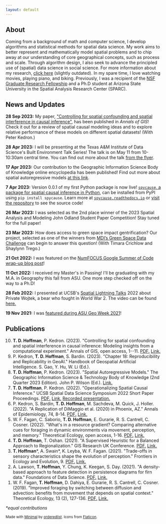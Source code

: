 ```yaml
---
layout: default
---
```


## About
Coming from a background of math and computer science, I develop algorithms and statistical methods for spatial data science. My work aims to better represent and mathematically model spatial problems and to chip away at our understanding of core geographical concepts, such as process and scale. Through algorithm design, I also seek to advance the principled use of (spatial) data science in social science. For more information about my research, [click here](https://tdhoffman.com/research) (slightly outdated). In my spare time, I love watching movies, playing piano, and biking. Previously, I was a recipient of the [NSF Graduate Research Fellowship](https://www.nsfgrfp.org/) and a Ph.D student at Arizona State University in the Spatial Analysis Research Center (SPARC). 

## News and Updates
**28 Sep 2023:** My paper, ["Controlling for spatial confounding and spatial interference in causal inference"](https://doi.org/10.1080/19475683.2023.2257788), has been published in *Annals of GIS*! Check it out for a review of spatial causal modeling ideas and to explore relative performance of these models on different spatial datasets! (With Peter Kedron.)

**28 Apr 2023:** I will be presenting at the Texas A&M Institute of Data Science's Built Environment Talk Series! The talk is on May 11 from 10-10:30am central time. You can find out more about the talk [from the flyer](https://urbanai.tamids.tamu.edu/2023/04/28/built-env-talk-series-tyler-d-hoffman/).

**17 Apr 2023:** Our contribution to the Geographic Information Science Body of Knowledge online encyclopedia has been published! Find out more about spatial autoregressive models [at this link](https://gistbok.ucgis.org/bok-topics/spatial-autoregressive-models).

**7 Apr 2023:** Version 0.0.1 of my first Python package is now live! 
[`spycause`, a package for spatial causal inference in Python](https://pypi.org/project/spycause/0.0.1/), can be installed from PyPI using `pip install spycause`.
Learn more at [`spycause.readthedocs.io`](spycause.readthedocs.io) or [visit the repository](https://github.com/tdhoffman/spycause) to see the source code!

**26 Mar 2023:** I was selected as the 2nd place winner of the 2023 Spatial Analysis and Modeling John Odland Student Paper Competition! Stay tuned for the full paper!

**23 Mar 2023:** How does access to green space impact gentrification? Our project, selected as one of the winners from [MDI’s Green Space Data Challenge](http://bit.ly/3yYke4k) can begin to answer this question! (With Timara Crichlow and Shaylynn Trego.)

**21 Oct 2022:** I was featured on the [NumFOCUS Google Summer of Code wrap-up blog post](https://numfocus.medium.com/numfocus-7th-time-as-a-gsoc-umbrella-organization-763cfc7000cc)!

**11 Oct 2022:** I received my Master's in Passing! I'll be graduating with my M.A. in Geography this fall from ASU. One more step checked off on the way to a Ph.D!

**28 Feb 2022:** I presented at UCSB's [Spatial Lightning Talks](https://spatial.ucsb.edu/events/all/2022/lightning-talks-2022) 2022 about Private Wojtek, a bear who fought in World War 2. The video can be found [here.](https://www.youtube.com/watch?v=5nzB82EoGfk)

**19 Nov 2021:** I was [featured during ASU Geo Week 2021](https://www.instagram.com/p/CWdsyo5v3We/?utm_medium=copy_link)!

<!--I love From Software games and have gotten 100% game completion in Sekiro: Shadows Die Twice! ![Sekiro: Shadows Die Twice](assets/img/sekiro-100.png).-->

## Publications
<ol reversed>
	<li><b>T. D. Hoffman</b>, P. Kedron. (2023). "Controlling for spatial confounding and spatial interference in causal inference: Modeling insights from a computational experiment." Annals of GIS, open access, 1--11. <a href="../assets/pdf/HoffmanKedron2023.pdf">PDF.</a> <a href="https://doi.org/10.1080/19475683.2023.2257788">Link.</a></li>
	<li>P. Kedron, <b>T. D. Hoffman</b>, S. Bardin. (2023). "Chapter 18: Reproducibility and Replicability in GeoAI." Handbook of Geospatial Artificial Intelligence. S. Gao, Y. Hu, W. Li (Ed.).</li>
	<li><b>T. D. Hoffman</b>, P. Kedron. (2023). "Spatial Autoregressive Models."  The Geographic Information Science & Technology Body of Knowledge (2nd Quarter 2023 Edition). John P. Wilson (Ed.). <a href="https://gistbok.ucgis.org/bok-topics/spatial-autoregressive-models">Link.</a></li>
	<li><b>T. D. Hoffman</b>, P. Kedron. (2022). "Operationalizing Spatial Causal Inference." UCSB Spatial Data Science Symposium 2022 Short Paper Proceedings. <a href="../assets/pdf/Hoffman2022_space_cause.pdf">PDF.</a> <a href="https://escholarship.org/uc/item/2sh2c3w0">Link.</a> <a href="https://youtu.be/jV6s2FzepZY?t=1088">Recorded presentation.</a></li>
	<li>P. Kedron, S. Bardin, <b>T. D. Hoffman</b>, M. Sachdeva, M. Quick, J. Holler. (2022). "A Replication of DiMaggio et al. (2020) in Phoenix, AZ." Annals of Epidemiology, 74, 8-14. <a href="../assets/pdf/Kedron2022_DiMaggio.pdf">PDF.</a> <a href="https://doi.org/10.1016/j.annepidem.2022.05.005">Link.</a></li>
	<li>W. F. Fagan, C. Saborio, <b>T. D. Hoffman</b>, E. Gurarie, R. S. Cantrell, C. Cosner. (2022). "What's in a resource gradient? Comparing alternative cues for foraging in dynamic environments via movement, perception, and memory." Theoretical Ecology, open access, 1-16. <a href="../assets/pdf/Fagan2022_foraging.pdf">PDF.</a> <a href="https://link.springer.com/article/10.1007/s12080-022-00542-0">Link.</a></li>
	<li><b>T. D. Hoffman</b>, T. Oshan. (2021). "A Supervised Heuristic for a Balanced Approach to Regionalization." GIS Research UK Conference. <a href="../assets/pdf/GISRUK2021_paper_84.pdf">PDF.</a> <a href="https://doi.org/10.5281/zenodo.4670015">Link.</a></li>
	<li><b>T. Hoffman</b>*, A. Swain*, K. Leyba, W. F. Fagan. (2021). "Trade-offs in sensory characteristics shape the evolution of perception." Frontiers in Ecology and Evolution, 9. <a href="../assets/pdf/Hoffman2021_Perception.pdf">PDF.</a> <a href="https://doi.org/10.3389/fevo.2021.698041">Link.</a></li>
	<li>A. Lawson, <b>T. Hoffman</b>, Y. Chung, K. Keegan, S. Day. (2021). "A density-based approach to feature detection in persistence diagrams for firn data." Foundations of Data Science. <a href="../assets/pdf/Lawson2021_TDA.pdf">PDF.</a> <a href="http://dx.doi.org/10.3934/fods.2021012">Link.</a></li>
	<li>W. F. Fagan, <b>T. Hoffman</b>, D. Dahiya, E. Gurarie, R. S. Cantrell, C. Cosner. (2019). "Improved foraging by switching between diffusion and advection: benefits from movement that depends on spatial context." Theoretical Ecology, 13 (2), 127-136. <a href="../assets/pdf/Fagan2019_foraging.pdf">PDF.</a> <a href="https://doi.org/10.1007/s12080-019-00434-w">Link.</a></li>
</ol>
		
*\*equal contributions*

<sub>Made with [Minimal](https://github.com/pages-themes/minimal) by [orderedlist](https://github.com/orderedlist). Icons from [Flaticon](https://flaticon.com).<sub>

